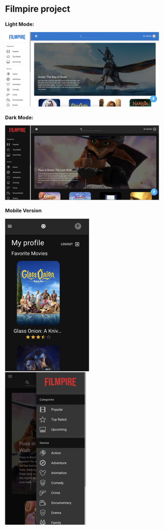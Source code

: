 # Filmpire project

### Light Mode:
<img width="800" alt="light mode" src="images/lightMode.png">

### Dark Mode: 
<img width="800" alt="light mode" src="images/darkMode.png">

### Mobile Version
<img height="500" alt="light mode" src="images/mobileVersion.png">
<img height="500" alt="light mode" src="images/mobileVersion1.png">